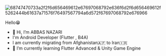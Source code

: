    
   ![68747470733a2f2f6d656469612e67697068792e636f6d2f6d656469612f5262444b61637a71576f76497567794a6d572f67697068792e676966](https://user-images.githubusercontent.com/49541849/186880769-8002d431-a71a-4d46-99a3-e13b3817edfe.gif)

   
   
   
   Hello😁
- 👋 Hi, I’m ABBAS NAZARI
- I'm Android Developer (Flutter , B4A)
- I am currently migrating from Afghanistan🇦🇫 to Iran🇮🇷
- 🌱 I’m currently learning Flutter Advanced & Unity Game Engine

<!---
abbasnazari-0/abbasnazari-0 is a ✨ special ✨ repository because its `README.md` (this file) appears on your GitHub profile.
You can click the Preview link to take a look at your changes.
--->
